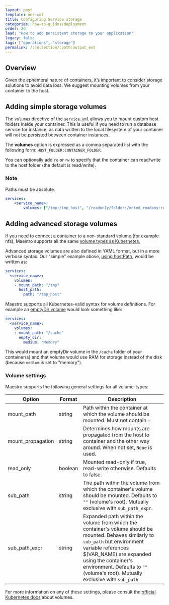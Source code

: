 ```yaml
---
layout: post
template: one-col
title: Configuring Service storage
categories: how-to-guides/deployment
order: 20
lead: "How to add persistent storage to your application"
legacy: false
tags: ["operations", "storage"]
permalink: /:collection/:path:output_ext
---
```


## Overview

Given the ephemeral nature of containers, it’s important to consider storage solutions to avoid data loss. We suggest mounting volumes from your container to the host.

## Adding simple storage volumes

The `volumes` directive of the `service.yml` allows you to mount custom host folders inside your container. This is useful if you need to run a database service for instance, as data written to the local filesystem of your container will not be persisted between container instances.

The **volumes** option is expressed as a comma separated list with the following form: `HOST_FOLDER:CONTAINER_FOLDER`.

You can optionally add `ro` or `rw` to specify that the container can read/write to the host folder (the default is read/write).

### Note

<div class="notice notice-warning"><p>Paths must be absolute.</p></div>

```yaml
services:
    <service_name>:
        volumes: ["/tmp:/tmp_host", "/readonly/folder:/mnted_readony:ro"]
```

## Adding advanced storage volumes

If you need to connect a container to a non-standard volume (for example nfs), Maestro supports all the same [volume types as Kubernetes.](https://kubernetes.io/docs/concepts/storage/volumes/#types-of-volumes) 

Advanced storage volumes are also defined in YAML format, but in a more verbose syntax. Our "simple" example above, [using hostPath](https://kubernetes.io/docs/concepts/storage/volumes/#hostpath), would be written as:

```yaml
services:
  <service_name>:
    volumes:
    - mount_path: "/tmp"
      host_path: 
        path: "/tmp_host"
```

Maestro supports all Kubernetes-valid syntax for volume definitions.  For example an [emptyDir volume](https://kubernetes.io/docs/concepts/storage/volumes/#emptydir)  would look something like:

```yaml
services:
  <service_name>:
    volumes:
    - mount_path: "/cache"
      empty_dir:
        medium: "Memory"
```

This would mount an emptyDir volume in the `/cache` folder of your container(s) and that volume would use RAM for storage instead of the disk (because `medium` is set to "memory").

### Volume settings

Maestro supports the following general settings for all volume-types:

<table class='table table-bordered table-striped'>
	<thead>
	<tr>
		<th width="20%">Option</th>
		<th width="10%">Format</th>
		<th width="70%">Description</th>
	</tr>
	</thead>
	<tbody>
	<tr>
		<td>mount_path</td>
		<td>string</td>
		<td>Path within the container at which the volume should be mounted. Must not contain <code>:</code></td>
	</tr>
	<tr>
		<td>mount_propagation</td>
		<td>string</td>
		<td>Determines how mounts are propagated from the host to container and the other way around. When not set, <code>None</code> is used.
</td>
	</tr>
	<tr>
		<td>read_only</td>
		<td>boolean</td>
		<td>Mounted read-only if true, read-write otherwise. Defaults to false.</td>
	</tr>
	<tr>
		<td>sub_path</td>
		<td>string</td>
		<td>The path within the volume from which the container's volume should be mounted. Defaults to <code>""</code> (volume's root). Mutually exclusive with <code>sub_path_expr</code>.</td>
	</tr>
	<tr>
		<td>sub_path_expr</td>
		<td>string</td>
		<td>Expanded path within the volume from which the container's volume should be mounted. Behaves similarly to <code>sub_path</code> but environment variable references $(VAR_NAME) are expanded using the container's environment. Defaults to <code>""</code> (volume's root). Mutually exclusive with <code>sub_path</code>.</td>
	</tr>
	</tbody>
</table>



For more information on any of these settings, please consult the [official Kubernetes docs](https://kubernetes.io/docs/concepts/storage/volumes/) about volumes.